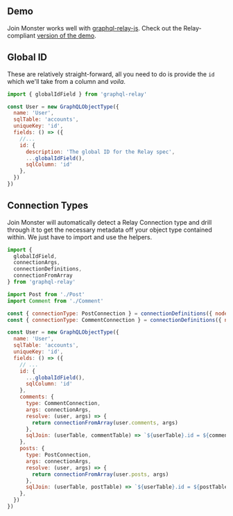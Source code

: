 ## Demo

Join Monster works well with [graphql-relay-js](https://github.com/graphql/graphql-relay-js). Check out the Relay-compliant [version of the demo](https://join-monster.herokuapp.com/graphql-relay?query=%7B%0A%20%20node(id%3A%20"UG9zdDoz")%20%7B%0A%20%20%20%20...%20on%20Post%20%7B%20body%20%7D%0A%20%20%7D%0A%20%20user(id%3A%202)%20%7B%0A%20%20%20%20posts%20%7B%0A%20%20%20%20%20%20pageInfo%20%7B%0A%20%20%20%20%20%20%20%20hasNextPage%0A%20%20%20%20%20%20%20%20hasPreviousPage%0A%20%20%20%20%20%20%20%20startCursor%0A%20%20%20%20%20%20%20%20endCursor%0A%20%20%20%20%20%20%7D%0A%20%20%20%20%20%20edges%20%7B%0A%20%20%20%20%20%20%20%20node%20%7B%20id%2C%20body%20%7D%0A%20%20%20%20%20%20%7D%0A%20%20%20%20%7D%0A%20%20%20%20comments(first%3A%202%2C%20after%3A%20"YXJyYXljb25uZWN0aW9uOjA%3D")%20%7B%0A%20%20%20%20%20%20pageInfo%20%7B%0A%20%20%20%20%20%20%20%20hasNextPage%0A%20%20%20%20%20%20%20%20hasPreviousPage%0A%20%20%20%20%20%20%20%20startCursor%0A%20%20%20%20%20%20%20%20endCursor%0A%20%20%20%20%20%20%7D%0A%20%20%20%20%20%20edges%20%7B%0A%20%20%20%20%20%20%20%20node%20%7B%20id%2C%20body%20%7D%0A%20%20%20%20%20%20%7D%0A%20%20%20%20%7D%0A%20%20%7D%0A%7D).

## Global ID

These are relatively straight-forward, all you need to do is provide the `id` which we'll take from a column and *voila*.

```javascript
import { globalIdField } from 'graphql-relay'

const User = new GraphQLObjectType({
  name: 'User',
  sqlTable: 'accounts',
  uniqueKey: 'id',
  fields: () => ({
    //...
    id: {
      description: 'The global ID for the Relay spec',
      ...globalIdField(),
      sqlColumn: 'id'
    },
  })
})
```

## Connection Types

Join Monster will automatically detect a Relay Connection type and drill through it to get the necessary metadata off your object type contained within. We just have to import and use the helpers.

```javascript
import {
  globalIdField,
  connectionArgs,
  connectionDefinitions,
  connectionFromArray
} from 'graphql-relay'

import Post from './Post'
import Comment from './Comment'

const { connectionType: PostConnection } = connectionDefinitions({ nodeType: Post })
const { connectionType: CommentConnection } = connectionDefinitions({ nodeType: Comment })

const User = new GraphQLObjectType({
  name: 'User',
  sqlTable: 'accounts',
  uniqueKey: 'id',
  fields: () => ({
    // ...
    id: {
      ...globalIdField(),
      sqlColumn: 'id'
    },
    comments: {
      type: CommentConnection,
      args: connectionArgs,
      resolve: (user, args) => {
        return connectionFromArray(user.comments, args)
      },
      sqlJoin: (userTable, commentTable) => `${userTable}.id = ${commentTable}.author_id`
    },
    posts: {
      type: PostConnection, 
      args: connectionArgs,
      resolve: (user, args) => {
        return connectionFromArray(user.posts, args)
      },
      sqlJoin: (userTable, postTable) => `${userTable}.id = ${postTable}.author_id`
    },
  })
})
```
